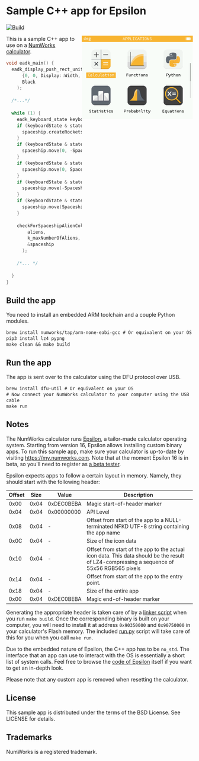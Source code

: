 # Sample C++ app for Epsilon

[![Build](https://github.com/numworks/epsilon-sample-app-cpp/actions/workflows/build.yml/badge.svg)](https://github.com/numworks/epsilon-sample-app-cpp/actions/workflows/build.yml)

<img src="/doc/screenshots.gif?raw=true" alt="Sample C++ app for the NumWorks graphing calculator" width="300" align="right">

This is a sample C++ app to use on a [NumWorks calculator](https://www.numworks.com).

```cpp
void eadk_main() {
  eadk_display_push_rect_uniform(
      {0, 0, Display::Width, Display::Height},
      Black
    );

  /*...*/

  while (1) {
    eadk_keyboard_state keyboardState = eadk_keyboard_scan();
    if (keyboardState & stateWithKeyDown(eadk_key::OK)) {
      spaceship.createRockets();
    }
    if (keyboardState & stateWithKeyDown(eadk_key::UP)) {
      spaceship.move(0, -Spaceship::k_step);
    }
    if (keyboardState & stateWithKeyDown(eadk_key::DOWN)) {
      spaceship.move(0, Spaceship::k_step);
    }
    if (keyboardState & stateWithKeyDown(eadk_key::LEFT)) {
      spaceship.move(-Spaceship::k_step, 0);
    }
    if (keyboardState & stateWithKeyDown(eadk_key::RIGHT)) {
      spaceship.move(Spaceship::k_step, 0);
    }

    checkForSpaceshipAlienCollisions(
        aliens,
        k_maxNumberOfAliens,
        &spaceship
      );

    /*... */

  }
}
```

## Build the app

You need to install an embedded ARM toolchain and a couple Python modules.

```shell
brew install numworks/tap/arm-none-eabi-gcc # Or equivalent on your OS
pip3 install lz4 pypng
make clean && make build
```

## Run the app

The app is sent over to the calculator using the DFU protocol over USB.

```shell
brew install dfu-util # Or equivalent on your OS
# Now connect your NumWorks calculator to your computer using the USB cable
make run
```

## Notes

The NumWorks calculator runs [Epsilon](http://github.com/numworks/epsilon), a tailor-made calculator operating system. Starting from version 16, Epsilon allows installing custom binary apps. To run this sample app, make sure your calculator is up-to-date by visiting https://my.numworks.com. Note that at the moment Epsilon 16 is in beta, so you'll need to register as [a beta tester](https://my.numworks.com/user/beta).

Epsilon expects apps to follow a certain layout in memory. Namely, they should start with the following header:

|Offset| Size | Value      | Description                  |
|------|------|------------|------------------------------|
| 0x00 | 0x04 | 0xDEC0BEBA | Magic start-of-header marker |
| 0x04 | 0x04 | 0x00000000 | API Level |
| 0x08 | 0x04 | -          | Offset from start of the app to a NULL-terminated NFKD UTF-8 string containing the app name |
| 0x0C | 0x04 | -          | Size of the icon data |
| 0x10 | 0x04 | -          | Offset from start of the app to the actual icon data. This data should be the result of LZ4-compressing a sequence of 55x56 RGB565 pixels |
| 0x14 | 0x04 | -          | Offset from start of the app to the entry point. |
| 0x18 | 0x04 | -          | Size of the entire app |
| 0x00 | 0x04 | 0xDEC0BEBA | Magic end-of-header marker |

Generating the appropriate header is taken care of by a [linker script](/eadk/eadk.ld) when you run `make build`. Once the corresponding binary is built on your computer, you will need to install it at address `0x90350000` and `0x90750000` in your calculator's Flash memory. The included [run.py](/eadk/run.py) script will take care of this for you when you call `make run`.

Due to the embedded nature of Epsilon, the C++ app has to be `no_std`. The interface that an app can use to interact with the OS is essentially a short list of system calls. Feel free to browse the [code of Epsilon](http://github.com/numworks/epsilon) itself if you want to get an in-depth look.

Please note that any custom app is removed when resetting the calculator.

## License

This sample app is distributed under the terms of the BSD License. See LICENSE for details.

## Trademarks

NumWorks is a registered trademark.

